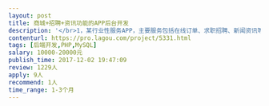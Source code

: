 ```yaml
---                
layout: post       
title: 商城+招聘+资讯功能的APP后台开发           
description: '</br>1，某行业性服务APP，主要服务包括在线订单、求职招聘、新闻资讯等功能，UI、IOS、安卓开发工程师已到位，需要一位承担后台管理功能和接口开发的兼职人员。</br>2，上海地区优先</br>'     
contenturl: https://pro.lagou.com/project/5331.html      
tags: [后端开发,PHP,MySQL]            
salary: 10000-20000元          
publish_time: 2017-12-02 19:47:09         
review: 1229人                   
apply: 9人                   
recommend: 1人                   
time_range: 1-3个月              
---                 
```

